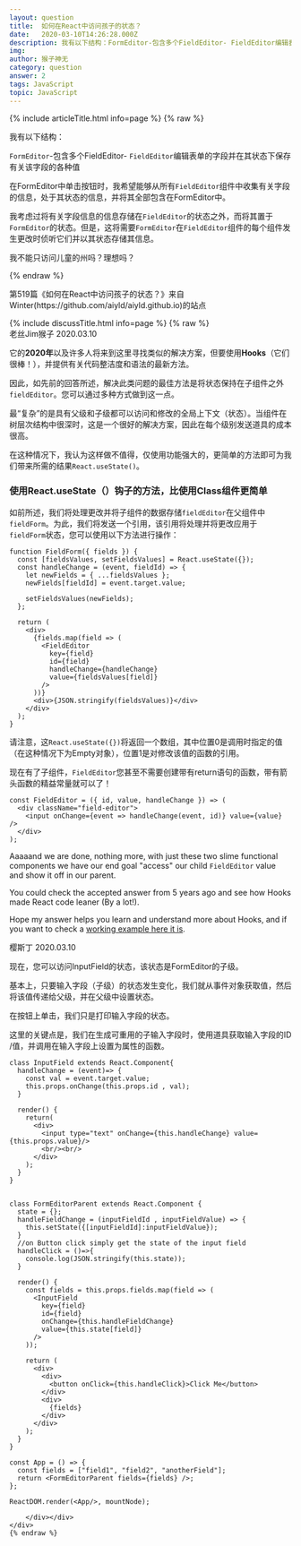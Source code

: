 ```yaml
---
layout: question
title:  如何在React中访问孩子的状态？
date:   2020-03-10T14:26:28.000Z
description: 我有以下结构：FormEditor-包含多个FieldEditor- FieldEditor编辑表单的字段并在其状态下保存有关该字段的各种值在F...
img: 
author: 猴子神无
category: question
answer: 2
tags: JavaScript
topic: JavaScript
---
```

<div class="article-root">
  <div class="article">
    {% include articleTitle.html info=page %}
    {% raw %}
    <div class="article-content"><p><font style="vertical-align: inherit;"><font style="vertical-align: inherit;">我有以下结构：</font></font></p>

<p><code>FormEditor</code><font style="vertical-align: inherit;"><font style="vertical-align: inherit;">-包含多个FieldEditor-
 </font></font><code>FieldEditor</code><font style="vertical-align: inherit;"><font style="vertical-align: inherit;">编辑表单的字段并在其状态下保存有关该字段的各种值</font></font></p>

<p><font style="vertical-align: inherit;"><font style="vertical-align: inherit;">在FormEditor中单击按钮时，我希望能够从所有</font></font><code>FieldEditor</code><font style="vertical-align: inherit;"><font style="vertical-align: inherit;">组件中</font><font style="vertical-align: inherit;">收集有关字段的</font><font style="vertical-align: inherit;">信息，处于其状态的信息，并将其全部包含在FormEditor中。</font></font></p>

<p><font style="vertical-align: inherit;"><font style="vertical-align: inherit;">我考虑过将有关字段信息的信息存储在</font></font><code>FieldEditor</code><font style="vertical-align: inherit;"><font style="vertical-align: inherit;">的状态</font><font style="vertical-align: inherit;">之外，</font><font style="vertical-align: inherit;">而将其置于</font></font><code>FormEditor</code><font style="vertical-align: inherit;"><font style="vertical-align: inherit;">的状态。</font><font style="vertical-align: inherit;">但是，这将需要</font></font><code>FormEditor</code><font style="vertical-align: inherit;"><font style="vertical-align: inherit;">在</font></font><code>FieldEditor</code><font style="vertical-align: inherit;"><font style="vertical-align: inherit;">组件的</font><font style="vertical-align: inherit;">每个</font><font style="vertical-align: inherit;">组件发生更改时</font><font style="vertical-align: inherit;">侦听</font><font style="vertical-align: inherit;">它们并以其状态存储其信息。</font></font></p>

<p><font style="vertical-align: inherit;"><font style="vertical-align: inherit;">我不能只访问儿童的州吗？</font><font style="vertical-align: inherit;">理想吗？</font></font></p></div>
    {% endraw %}
  </div>
  <p class="winter_mark">第519篇《如何在React中访问孩子的状态？》来自Winter(https://github.com/aiyld/aiyld.github.io)的站点</p>
  <div class="discuss-wrapper">
    {% include discussTitle.html info=page %}
    {% raw %}
    <div class="discuss-list">
    <div class="discuss-item">
        <div class="discuss-parent">
          <div class="discuss-meta">
            <span class="discuss-user">老丝Jim猴子</span>
            <span class="discuss-time">2020.03.10</span>
          </div>
          <div class="discuss-comment"><p><font style="vertical-align: inherit;"><font style="vertical-align: inherit;">它的</font></font><strong><font style="vertical-align: inherit;"><font style="vertical-align: inherit;">2020年</font></font></strong><font style="vertical-align: inherit;"><font style="vertical-align: inherit;">以及许多人将来到这里寻找类似的解决方案，但要使用</font></font><strong><font style="vertical-align: inherit;"><font style="vertical-align: inherit;">Hooks</font></font></strong><font style="vertical-align: inherit;"><font style="vertical-align: inherit;">（它们很棒！），并提供有关代码整洁度和语法的最新方法。</font></font></p>

<p><font style="vertical-align: inherit;"><font style="vertical-align: inherit;">因此，如先前的回答所述，解决此类问题的最佳方法是将状态保持在子组件之外</font></font><code>fieldEditor</code><font style="vertical-align: inherit;"><font style="vertical-align: inherit;">。</font><font style="vertical-align: inherit;">您可以通过多种方式做到这一点。</font></font></p>

<p><font style="vertical-align: inherit;"><font style="vertical-align: inherit;">最“复杂”的是具有父级和子级都可以访问和修改的全局上下文（状态）。</font><font style="vertical-align: inherit;">当组件在树层次结构中很深时，​​这是一个很好的解决方案，因此在每个级别发送道具的成本很高。</font></font></p>

<p><font style="vertical-align: inherit;"><font style="vertical-align: inherit;">在这种情况下，我认为这样做不值得，仅使用功能强大的，更简单的方法即可为我们带来所需的结果</font></font><code>React.useState()</code><font style="vertical-align: inherit;"><font style="vertical-align: inherit;">。</font></font></p>

<h3><font style="vertical-align: inherit;"><font style="vertical-align: inherit;">使用React.useState（）钩子的方法，比使用Class组件更简单</font></font></h3>

<p><font style="vertical-align: inherit;"><font style="vertical-align: inherit;">如前所述，我们将处理更改并将子组件的数据存储</font></font><code>fieldEditor</code><font style="vertical-align: inherit;"><font style="vertical-align: inherit;">在父</font><font style="vertical-align: inherit;">组件</font><font style="vertical-align: inherit;">中</font></font><code>fieldForm</code><font style="vertical-align: inherit;"><font style="vertical-align: inherit;">。</font><font style="vertical-align: inherit;">为此，我们将发送一个引用，该引用将处理并将更改应用于</font></font><code>fieldForm</code><font style="vertical-align: inherit;"><font style="vertical-align: inherit;">状态，您可以使用以下方法进行操作：</font></font></p>

<pre><code>function FieldForm({ fields }) {<font></font>
  const [fieldsValues, setFieldsValues] = React.useState({});<font></font>
  const handleChange = (event, fieldId) =&gt; {<font></font>
    let newFields = { ...fieldsValues };<font></font>
    newFields[fieldId] = event.target.value;<font></font>
<font></font>
    setFieldsValues(newFields);<font></font>
  };<font></font>
<font></font>
  return (<font></font>
    &lt;div&gt;<font></font>
      {fields.map(field =&gt; (<font></font>
        &lt;FieldEditor<font></font>
          key={field}<font></font>
          id={field}<font></font>
          handleChange={handleChange}<font></font>
          value={fieldsValues[field]}<font></font>
        /&gt;<font></font>
      ))}<font></font>
      &lt;div&gt;{JSON.stringify(fieldsValues)}&lt;/div&gt;<font></font>
    &lt;/div&gt;<font></font>
  );<font></font>
}<font></font>
</code></pre>

<p><font style="vertical-align: inherit;"><font style="vertical-align: inherit;">请注意，这</font></font><code>React.useState({})</code><font style="vertical-align: inherit;"><font style="vertical-align: inherit;">将返回一个数组，其中位置0是调用时指定的值（在这种情况下为Empty对象），位置1是对修改该值的函数的引用。</font></font></p>

<p><font style="vertical-align: inherit;"><font style="vertical-align: inherit;">现在有了子组件，</font></font><code>FieldEditor</code><font style="vertical-align: inherit;"><font style="vertical-align: inherit;">您甚至不需要创建带有return语句的函数，带有箭头函数的精益常量就可以了！</font></font></p>

<pre><code>const FieldEditor = ({ id, value, handleChange }) =&gt; (<font></font>
  &lt;div className="field-editor"&gt;<font></font>
    &lt;input onChange={event =&gt; handleChange(event, id)} value={value} /&gt;<font></font>
  &lt;/div&gt;<font></font>
);<font></font>
</code></pre>

<p>Aaaaand we are done, nothing more, with just these two slime functional components we have our end goal "access" our child <code>FieldEditor</code> value and show it off in our parent.</p>

<p>You could check the accepted answer from 5 years ago and see how Hooks made React code leaner (By a lot!).</p>

<p>Hope my answer helps you learn and understand more about Hooks, and if you want to check a <a href="https://codesandbox.io/s/interesting-field-zmih5" rel="nofollow noreferrer">working example here it is</a>.</p></div>
        </div></div><div class="discuss-item">
        <div class="discuss-parent">
          <div class="discuss-meta">
            <span class="discuss-user">樱斯丁</span>
            <span class="discuss-time">2020.03.10</span>
          </div>
          <div class="discuss-comment"><p><font style="vertical-align: inherit;"><font style="vertical-align: inherit;">现在，您可以访问InputField的状态，该状态是FormEditor的子级。</font></font></p>

<p><font style="vertical-align: inherit;"><font style="vertical-align: inherit;">基本上，只要输入字段（子级）的状态发生变化，我们就从事件对象获取值，然后将该值传递给父级，并在父级中设置状态。</font></font></p>

<p><font style="vertical-align: inherit;"><font style="vertical-align: inherit;">在按钮上单击，我们只是打印输入字段的状态。</font></font></p>

<p><font style="vertical-align: inherit;"><font style="vertical-align: inherit;">这里的关键点是，我们在生成可重用的子输入字段时，使用道具获取输入字段的ID /值，并调用在输入字段上设置为属性的函数。</font></font></p>

<pre><code>class InputField extends React.Component{<font></font>
  handleChange = (event)=&gt; {<font></font>
    const val = event.target.value;<font></font>
    this.props.onChange(this.props.id , val);<font></font>
  }<font></font>
<font></font>
  render() {<font></font>
    return(<font></font>
      &lt;div&gt;<font></font>
        &lt;input type="text" onChange={this.handleChange} value={this.props.value}/&gt;<font></font>
        &lt;br/&gt;&lt;br/&gt;<font></font>
      &lt;/div&gt;<font></font>
    );<font></font>
  }<font></font>
}       <font></font>
<font></font>
<font></font>
class FormEditorParent extends React.Component {<font></font>
  state = {};<font></font>
  handleFieldChange = (inputFieldId , inputFieldValue) =&gt; {<font></font>
    this.setState({[inputFieldId]:inputFieldValue});<font></font>
  }<font></font>
  //on Button click simply get the state of the input field<font></font>
  handleClick = ()=&gt;{<font></font>
    console.log(JSON.stringify(this.state));<font></font>
  }<font></font>
<font></font>
  render() {<font></font>
    const fields = this.props.fields.map(field =&gt; (<font></font>
      &lt;InputField<font></font>
        key={field}<font></font>
        id={field}<font></font>
        onChange={this.handleFieldChange}<font></font>
        value={this.state[field]}<font></font>
      /&gt;<font></font>
    ));<font></font>
<font></font>
    return (<font></font>
      &lt;div&gt;<font></font>
        &lt;div&gt;<font></font>
          &lt;button onClick={this.handleClick}&gt;Click Me&lt;/button&gt;<font></font>
        &lt;/div&gt;<font></font>
        &lt;div&gt;<font></font>
          {fields}<font></font>
        &lt;/div&gt;<font></font>
      &lt;/div&gt;<font></font>
    );<font></font>
  }<font></font>
}<font></font>
<font></font>
const App = () =&gt; {<font></font>
  const fields = ["field1", "field2", "anotherField"];<font></font>
  return &lt;FormEditorParent fields={fields} /&gt;;<font></font>
};<font></font>
<font></font>
ReactDOM.render(&lt;App/&gt;, mountNode);<font></font>
</code></pre></div>
        </div></div>
    </div>
    {% endraw %}
  </div>
<div>
